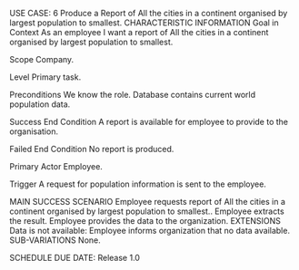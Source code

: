 USE CASE: 6 Produce a Report of All the cities in a continent organised by largest population to smallest.
CHARACTERISTIC INFORMATION
Goal in Context
As an employee I want a report of All the cities in a continent organised by largest population to smallest.

Scope
Company.

Level
Primary task.

Preconditions
We know the role. Database contains current world population data.

Success End Condition
A report is available for employee to provide to the organisation.

Failed End Condition
No report is produced.

Primary Actor
Employee.

Trigger
A request for population information is sent to the employee.

MAIN SUCCESS SCENARIO
Employee requests report of All the cities in a continent organised by largest population to smallest..
Employee extracts the result.
Employee provides the data to the organization.
EXTENSIONS
Data is not available:
Employee informs organization that no data available.
SUB-VARIATIONS
None.

SCHEDULE
DUE DATE: Release 1.0